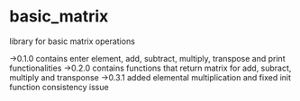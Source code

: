 # basic_matrix
library for basic matrix operations


->0.1.0
contains enter element, add, subtract, multiply, transpose and print functionalities
->0.2.0
contains functions that return matrix for add, subract, multiply and transponse
->0.3.1
added elemental multiplication and fixed init function consistency issue
